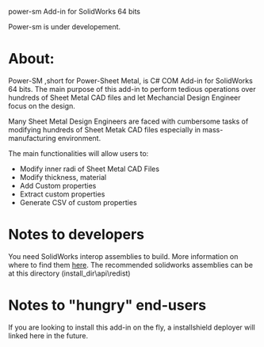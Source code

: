 power-sm Add-in for SolidWorks 64 bits

Power-sm is under developement.

# About:

Power-SM ,short for Power-Sheet Metal, is C# COM Add-in for SolidWorks 64 bits.
The main purpose of this add-in to perform tedious operations over hundreds of Sheet Metal CAD files and let Mechancial Design Engineer focus on the design.

Many Sheet Metal Design Engineers are faced with cumbersome tasks of modifying hundreds of Sheet Metak CAD files especially in mass-manufacturing environment.

The main functionalities will allow users to:

- Modify inner radi of Sheet Metal CAD Files
- Modify thickness, material
- Add Custom properties
- Extract custom properties
- Generate CSV of custom properties


# Notes to developers

You need SolidWorks interop assemblies to build. More information on where to find them <a href="http://help.solidworks.com/2015/English/api/sldworksapiprogguide/Welcome.htm"> here</a>. The recommended solidworks assemblies can be at this directory (install_dir\api\redist)

# Notes to "hungry" end-users

If you are looking to install this add-in on the fly, a installshield deployer will linked here in the future.

